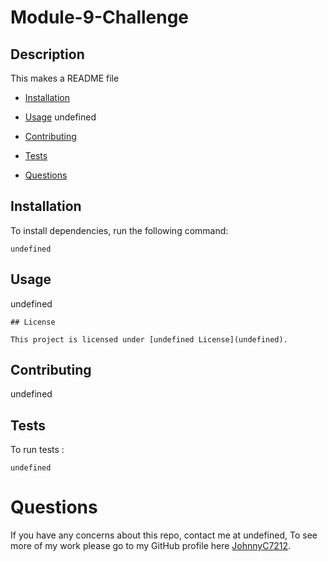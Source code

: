 # Module-9-Challenge


## Description
This makes a README file 

* [Installation](#installation)

* [Usage](#usage)
undefined
* [Contributing](#contributing)

* [Tests](#tests)

* [Questions](#questions)

## Installation

To install dependencies, run the following command:

```
undefined
```

## Usage 

undefined


    
    ## License
    
    This project is licensed under [undefined License](undefined).
    

## Contributing

undefined

## Tests

To run tests :
```
undefined
```

# Questions

If you have any concerns about this repo, contact me at undefined, To see more of my work please go to my GitHub profile here [JohnnyC7212](https://github.com/JohnnyC7212?tab=repositories/JohnnyC7212/).

